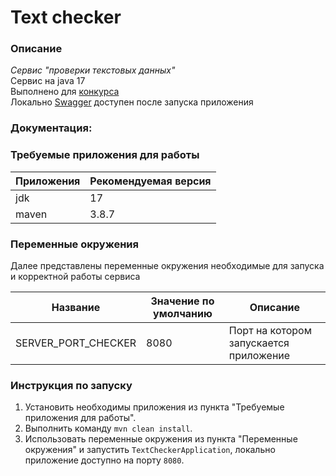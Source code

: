 # Text checker

### Описание

*Cервис "проверки текстовых данных"* \
Сервис на java 17 \
Выполнено для [конкурса](https://beautifulcode.sber.ru/) \
Локально [Swagger](http://localhost:8080/swagger-ui/index.html) доступен после запуска приложения

### Документация:

### Требуемые приложения для работы

| Приложения    | Рекомендуемая версия |
|---------------|----------------------|
| jdk           | 17                   |
| maven         | 3.8.7                |


### Переменные окружения

Далее представлены переменные окружения необходимые для запуска и корректной работы сервиса

| Название            | Значение по умолчанию | Описание                               |
|---------------------|-----------------------|----------------------------------------|
| SERVER_PORT_CHECKER | 8080                  | Порт на котором запускается приложение |

### Инструкция по запуску

1. Установить необходимы приложения из пункта "Требуемые приложения для работы".
2. Выполнить команду `mvn clean install`.
3. Использовать переменные окружения из пункта "Переменные окружения" и запустить `TextCheckerApplication`, локально
   приложение доступно на порту `8080`.